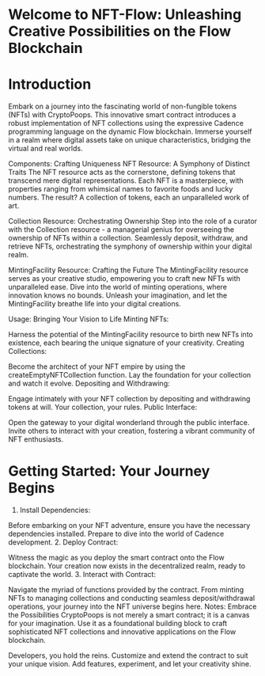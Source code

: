 # Welcome to NFT-Flow: Unleashing Creative Possibilities on the Flow Blockchain

# Introduction
Embark on a journey into the fascinating world of non-fungible tokens (NFTs) with CryptoPoops. This innovative smart contract introduces a robust implementation of NFT collections using the expressive Cadence programming language on the dynamic Flow blockchain. Immerse yourself in a realm where digital assets take on unique characteristics, bridging the virtual and real worlds.

Components: Crafting Uniqueness
NFT Resource: A Symphony of Distinct Traits
The NFT resource acts as the cornerstone, defining tokens that transcend mere digital representations. Each NFT is a masterpiece, with properties ranging from whimsical names to favorite foods and lucky numbers. The result? A collection of tokens, each an unparalleled work of art.

Collection Resource: Orchestrating Ownership
Step into the role of a curator with the Collection resource - a managerial genius for overseeing the ownership of NFTs within a collection. Seamlessly deposit, withdraw, and retrieve NFTs, orchestrating the symphony of ownership within your digital realm.

MintingFacility Resource: Crafting the Future
The MintingFacility resource serves as your creative studio, empowering you to craft new NFTs with unparalleled ease. Dive into the world of minting operations, where innovation knows no bounds. Unleash your imagination, and let the MintingFacility breathe life into your digital creations.

Usage: Bringing Your Vision to Life
Minting NFTs:

Harness the potential of the MintingFacility resource to birth new NFTs into existence, each bearing the unique signature of your creativity.
Creating Collections:

Become the architect of your NFT empire by using the createEmptyNFTCollection function. Lay the foundation for your collection and watch it evolve.
Depositing and Withdrawing:

Engage intimately with your NFT collection by depositing and withdrawing tokens at will. Your collection, your rules.
Public Interface:

Open the gateway to your digital wonderland through the public interface. Invite others to interact with your creation, fostering a vibrant community of NFT enthusiasts.
# Getting Started: Your Journey Begins
1. Install Dependencies:

Before embarking on your NFT adventure, ensure you have the necessary dependencies installed. Prepare to dive into the world of Cadence development.
2. Deploy Contract:

Witness the magic as you deploy the smart contract onto the Flow blockchain. Your creation now exists in the decentralized realm, ready to captivate the world.
3. Interact with Contract:

Navigate the myriad of functions provided by the contract. From minting NFTs to managing collections and conducting seamless deposit/withdrawal operations, your journey into the NFT universe begins here.
Notes: Embrace the Possibilities
CryptoPoops is not merely a smart contract; it is a canvas for your imagination. Use it as a foundational building block to craft sophisticated NFT collections and innovative applications on the Flow blockchain.

Developers, you hold the reins. Customize and extend the contract to suit your unique vision. Add features, experiment, and let your creativity shine.
